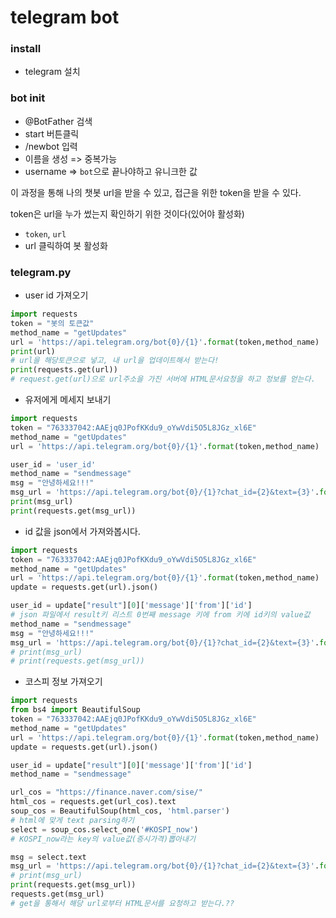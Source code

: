 # telegram bot

### install

- telegram 설치

### bot init

- @BotFather 검색
- start 버튼클릭
- /newbot 입력
- 이름을 생성 => 중복가능
- username => `bot`으로 끝나야하고 유니크한 값

이 과정을 통해 나의 챗봇 url을 받을 수 있고, 접근을 위한 token을 받을 수 있다.

 token은 url을 누가 썼는지 확인하기 위한 것이다(있어야 활성화)

- `token`, `url`
- url 클릭하여 봇 활성화

### telegram.py

- user id 가져오기

```python
import requests
token = "봇의 토큰값"
method_name = "getUpdates"
url = 'https://api.telegram.org/bot{0}/{1}'.format(token,method_name)
print(url)
# url을 해당토큰으로 넣고, 내 url을 업데이트해서 받는다!
print(requests.get(url))
# request.get(url)으로 url주소을 가진 서버에 HTML문서요청을 하고 정보를 얻는다.
```

- 유저에게 메세지 보내기

```python
import requests
token = "763337042:AAEjq0JPofKKdu9_oYwVdi5O5L8JGz_xl6E"
method_name = "getUpdates"
url = 'https://api.telegram.org/bot{0}/{1}'.format(token,method_name)

user_id = 'user_id'
method_name = "sendmessage"
msg = "안녕하세요!!!"
msg_url = 'https://api.telegram.org/bot{0}/{1}?chat_id={2}&text={3}'.format(token,method_name,user_id,msg)
print(msg_url)
print(requests.get(msg_url))
```

- id 값을 json에서 가져와봅시다.

```python
import requests
token = "763337042:AAEjq0JPofKKdu9_oYwVdi5O5L8JGz_xl6E"
method_name = "getUpdates"
url = 'https://api.telegram.org/bot{0}/{1}'.format(token,method_name)
update = requests.get(url).json()

user_id = update["result"][0]['message']['from']['id']
# json 파일에서 result키 리스트 0번째 message 키에 from 키에 id키의 value값
method_name = "sendmessage"
msg = "안녕하세요!!!"
msg_url = 'https://api.telegram.org/bot{0}/{1}?chat_id={2}&text={3}'.format(token,method_name,user_id,msg)
# print(msg_url)
# print(requests.get(msg_url))
```

- 코스피 정보 가져오기

```python
import requests
from bs4 import BeautifulSoup
token = "763337042:AAEjq0JPofKKdu9_oYwVdi5O5L8JGz_xl6E"
method_name = "getUpdates"
url = 'https://api.telegram.org/bot{0}/{1}'.format(token,method_name)
update = requests.get(url).json()

user_id = update["result"][0]['message']['from']['id']
method_name = "sendmessage"

url_cos = "https://finance.naver.com/sise/"
html_cos = requests.get(url_cos).text
soup_cos = BeautifulSoup(html_cos, 'html.parser')
# html에 맞게 text parsing하기
select = soup_cos.select_one('#KOSPI_now')
# KOSPI_now라는 key의 value값(증시가격)뽑아내기

msg = select.text
msg_url = 'https://api.telegram.org/bot{0}/{1}?chat_id={2}&text={3}'.format(token,method_name,user_id,msg)
# print(msg_url)
print(requests.get(msg_url))
requests.get(msg_url)
# get을 통해서 해당 url로부터 HTML문서를 요청하고 받는다.??
```